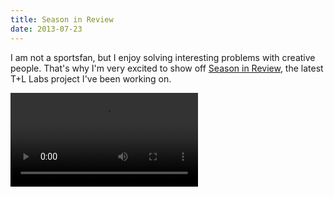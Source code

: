 ```yaml
---
title: Season in Review
date: 2013-07-23
---
```


I am not a sportsfan, but I enjoy solving interesting problems with creative people. That's why I'm very excited to show off [Season in Review](http://labs.teehanlax.com/project/season-in-review), the latest T+L Labs project I've been working on.

<Video src="https://player.vimeo.com/video/70821480?wmode=opaque&amp;api=1" />

It was a really fun project – combining stats data together with an interested UI design. I implemented everything using ReactiveCocoa, natch. Nothing about the implementation beyond that is that technically interesting. What _is_ interesting is that my involvement in the project didn't end with implementation.

I shot the original concept video (which we later reshot with the talented visual designers at T+L) and I also contributed video editing (new for me), audio editing, and photography. I can't imagine working anywhere else and getting to flex my creative muscles in quite the same way.
